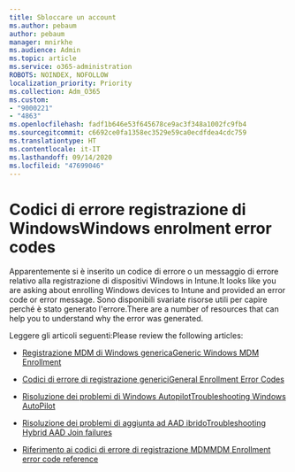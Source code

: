 ```yaml
---
title: Sbloccare un account
ms.author: pebaum
author: pebaum
manager: mnirkhe
ms.audience: Admin
ms.topic: article
ms.service: o365-administration
ROBOTS: NOINDEX, NOFOLLOW
localization_priority: Priority
ms.collection: Adm_O365
ms.custom:
- "9000221"
- "4863"
ms.openlocfilehash: fadf1b646e53f645678ce9ac3f348a1002fc9fb4
ms.sourcegitcommit: c6692ce0fa1358ec3529e59ca0ecdfdea4cdc759
ms.translationtype: HT
ms.contentlocale: it-IT
ms.lasthandoff: 09/14/2020
ms.locfileid: "47699046"
---
```

# <a name="windows-enrolment-error-codes"></a><span data-ttu-id="d1d16-102">Codici di errore registrazione di Windows</span><span class="sxs-lookup"><span data-stu-id="d1d16-102">Windows enrolment error codes</span></span>

<span data-ttu-id="d1d16-103">Apparentemente si è inserito un codice di errore o un messaggio di errore relativo alla registrazione di dispositivi Windows in Intune.</span><span class="sxs-lookup"><span data-stu-id="d1d16-103">It looks like you are asking about enrolling Windows devices to Intune and provided an error code or error message.</span></span> <span data-ttu-id="d1d16-104">Sono disponibili svariate risorse utili per capire perché è stato generato l'errore.</span><span class="sxs-lookup"><span data-stu-id="d1d16-104">There are a number of resources that can help you to understand why the error was generated.</span></span>
 
<span data-ttu-id="d1d16-105">Leggere gli articoli seguenti:</span><span class="sxs-lookup"><span data-stu-id="d1d16-105">Please review the following articles:</span></span>

- [<span data-ttu-id="d1d16-106">Registrazione MDM di Windows generica</span><span class="sxs-lookup"><span data-stu-id="d1d16-106">Generic Windows MDM Enrollment</span></span>](https://docs.microsoft.com/mem/intune/enrollment/troubleshoot-windows-enrollment-errors)

- [<span data-ttu-id="d1d16-107">Codici di errore di registrazione generici</span><span class="sxs-lookup"><span data-stu-id="d1d16-107">General Enrollment Error Codes</span></span>](https://docs.microsoft.com/mem/intune/enrollment/troubleshoot-device-enrollment-in-intune#general-enrollment-error-codes)

- [<span data-ttu-id="d1d16-108">Risoluzione dei problemi di Windows Autopilot</span><span class="sxs-lookup"><span data-stu-id="d1d16-108">Troubleshooting Windows AutoPilot</span></span>](https://docs.microsoft.com/windows/deployment/windows-autopilot/troubleshooting)

- [<span data-ttu-id="d1d16-109">Risoluzione dei problemi di aggiunta ad AAD ibrido</span><span class="sxs-lookup"><span data-stu-id="d1d16-109">Troubleshooting Hybrid AAD Join failures</span></span>](https://docs.microsoft.com/azure/active-directory/devices/troubleshoot-hybrid-join-windows-current)

- [<span data-ttu-id="d1d16-110">Riferimento ai codici di errore di registrazione MDM</span><span class="sxs-lookup"><span data-stu-id="d1d16-110">MDM Enrollment error code reference</span></span>](https://docs.microsoft.com/windows/win32/mdmreg/mdm-registration-constants)
